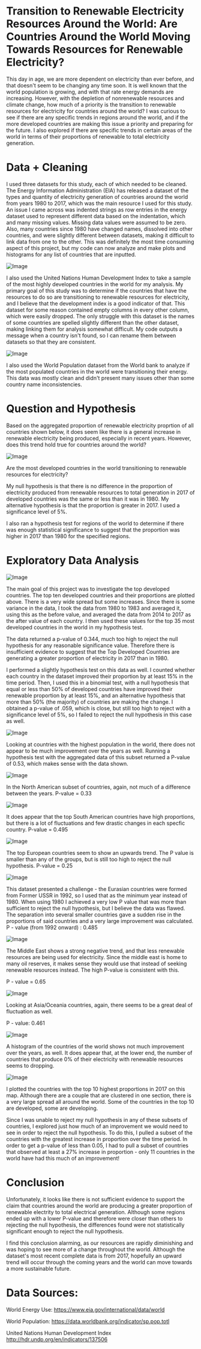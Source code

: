 #  Transition to Renewable Electricity Resources Around the World: Are Countries Around the World Moving Towards Resources for Renewable Electricity?

This day in age, we are more dependent on electricity than ever before, and that doesn't seem to be changing any time soon. It is well known that the world population is growing, and with that rate energy demands are increasing. However, with the depletion of nonrenewable resources and climate change, how much of a priority is the transition to renewable resources for electricity for countries around the world? I was curious to see if there are any specific trends in regions around the world, and if the more developed countries are making this issue a priority and preparing for the future. I also explored if there are specific trends in certain areas of the world in terms of their proportions of renewable to total electricity generation.

# Data + Cleaning
I used three datasets for this study, each of which needed to be cleaned. The Energy Information Administration (EIA) has released a dataset of the types and quantity of electricity generation of countries around the world from years 1980 to 2017, which was the main resource I used for this study. An issue I came across was indented strings as row entries in the energy dataset used to represent different data based on the indentation, which  and many missing values. Missing data values were assumed to be zero. Also, many countries since 1980 have changed names, dissolved into other countries, and were slightly different between datasets, making it difficult to link data from one to the other. This was definitely the most time consuming aspect of this project, but my code can now analyze and make plots and histograms for any list of countries that are inputted. 

![Image](images/energy.png)

 I also used the United Nations Human Development Index to take a sample of the most highly developed countries in the world for my analysis. My primary goal of this study was to determine if the countries that have the resources to do so are transitioning to renewable resources for electricity, and I believe that the development index is a good indicator of that. This dataset for some reason contained empty columns in every other column, which were easily dropped. The only struggle with this dataset is the names of some countries are spelled slightly different than the other dataset, making linking them for analysis somewhat difficult. My code outputs a message when a country isn't found, so I can rename them between datasets so that they are consistent. 

![Image](images/HDI.png)

I also used the World Population dataset from the World bank to analyze if the most populated countries in the world were transitioning their energy. This data was mostly clean and didn't present many issues other than some country name inconsistencies.

# Question and Hypothesis
Based on the aggregated proportion of renewable electricity proprtion of all countries shown below, it does seem like there is a general increase in renewable electricity being produced, especially in recent years. However, does this trend hold true for countries around the world?

![Image](images/World.png)

Are the most developed countries in the world transitioning to renewable resources for electricity?

My null hypothesis is that there is no difference in the proportion of electricity produced from renewable resources to total generation in 2017 of developed countries was the same or less than it was in 1980. My alternative hypothesis is that the proportion is greater in 2017. I used a significance level of 5%.

I also ran a hypothesis test for regions of the world to determine if there was enough statistical significance to suggest that the proportion was higher in 2017 than 1980 for the specified regions.

# Exploratory Data Analysis
![Image](images/Developed.png)

 The main goal of this project was to investigate the top developed countries. The top ten developed countries and their proportions are plotted above. There is a very wide spread but some increases. Since there is some variance in the data, I took the data from 1980 to 1983 and averaged it, using this as the before value, and averaged the data from 2014 to 2017 as the after value of each country. I then used these values for the top 35 most developed countries in the world in my hypothesis test.

 The data returned a p-value of 0.344, much too high to reject the null hypothesis for any reasonable significance value. Therefore there is insufficient evidence to suggest that the Top Developed Countries are generating a greater proportion of electricity in 2017 than in 1980.

 I performed a slightly hypothesis test on this data as well. I counted whether each country in the dataset improved their proportion by at least 15% in the time period. Then, I used this in a binomial test, with a null hypothesis that equal or less than 50% of developed countries have improved their renewable proportion by at least 15%, and an alternative hypothesis that more than 50% (the majority) of countries are making the change. I obtained a p-value of .059, which is close, but still too high to reject with a significance level of 5%, so I failed to reject the null hypothesis in this case as well.

![Image](images/HighPop.png)

Looking at countries with the highest population in the world, there does not appear to be much improvement over the years as well. Running a hypothesis test with the aggregated data of this subset returned a P-value of 0.53, which makes sense with the data shown.

![Image](images/NA.png)

In the North American subset of countries, again, not much of a difference between the years. P-value = 0.33

![Image](images/SA.png)

It does appear that the top South American countries have high proportions, but there is a lot of fluctuations and few drastic changes in each specfic country.
P-value = 0.495

![Image](images/EU.png)

The top European countries seem to show an upwards trend. The P value is smaller than any of the groups, but is still too high to reject the null hypothesis.
P-value = 0.25

![Image](images/EUasia.png)

This dataset presented a challenge - the Eurasian countries were formed from Former USSR in 1992, so I used that as the minimum year instead of 1980. When using 1980 I achieved a very low P value that was more than sufficient to reject the null hypothesis, but I believe the data was flawed. The separation into several smaller countries gave a sudden rise in the proportions of said countries and a very large improvement was calculated.
P - value (from 1992 onward) : 0.485

![Image](images/MidE.png)

The Middle East shows a strong negative trend, and that less renewable resources are being used for electricity. Since the middle east is home to many oil reserves, it makes sense they would use that instead of seeking renewable resources instead. The high P-value is consistent with this.

P - value = 0.65

![Image](images/asia.png)

Looking at Asia/Oceania countries, again, there seems to be a great deal of fluctuation as well. 

P - value: 0.461

![Image](images/Hist.png)

A histogram of the countries of the world shows not much improvement over the years, as well. It does appear that, at the lower end, the number of countries that produce 0% of their electricity with renewable resources seems to dropping.

![Image](images/map.png)

I plotted the countries with the top 10 highest proportions in 2017 on this map. Although there are a couple that are clustered in one section, there is a very large spread all around the world. Some of the countries in the top 10 are developed, some are developing.

Since I was unable to reject my null hypothesis in any of these subsets of countries, I explored just how much of an improvement we would need to see in order to reject the null hypothesis. To do this, I pulled a subset of the countries with the greatest increase in proportion over the time period. In order to get a p-value of less than 0.05, I had to pull a subset of countries that observed at least a 27% increase in proportion - only 11 countries in the world have had this much of an improvement!

# Conclusion

Unfortunately, it looks like there is not sufficient evidence to support the claim that countries around the world are producing a greater proportion of renewable electrity to total electrical generation. Although some regions ended up with a lower P-value and therefore were closer than others to rejecting the null hypothesis, the differences found were not statistically significant enough to reject the null hypothesis.

I find this conclusion alarming, as our resources are rapidly diminishing and was hoping to see more of a change throughout the world. Although the dataset's most recent complete data is from 2017, hopefully an upward trend will occur through the coming years and the world can move towards a more sustainable future.

# Data Sources: 
World Energy Use:
​https://www.eia.gov/international/data/world

World Population:
https://data.worldbank.org/indicator/sp.pop.totl

United Nations Human Development Index
http://hdr.undp.org/en/indicators/137506
